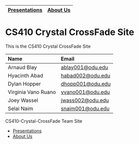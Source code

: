 | [Presentations](./presentations.html)|[About Us](./about_us.html)           |
|:--------------------|:--------------------|

# CS410 Crystal CrossFade Site

This is the CS410 Crystal CrossFade Site

| Name                | Email              |
|:--------------------|:-------------------|
|Arnaud Blay          | <ablay001@odu.edu> |
|Hyacinth Abad        | <habad002@odu.edu> |
|Dylan Hopper         | <dhopp001@odu.edu> |
|Virginia Vano Ruano  | <vvano001@odu.edu> |
|Joey Wassel          | <jwass002@odu.edu> |
|Selai Naim           | <snaim001@odu.edu> |

CS410-Crystal-CrossFade Team Site

- [Presentations](./presentations.html)
- [About Us](./about_us.html)
